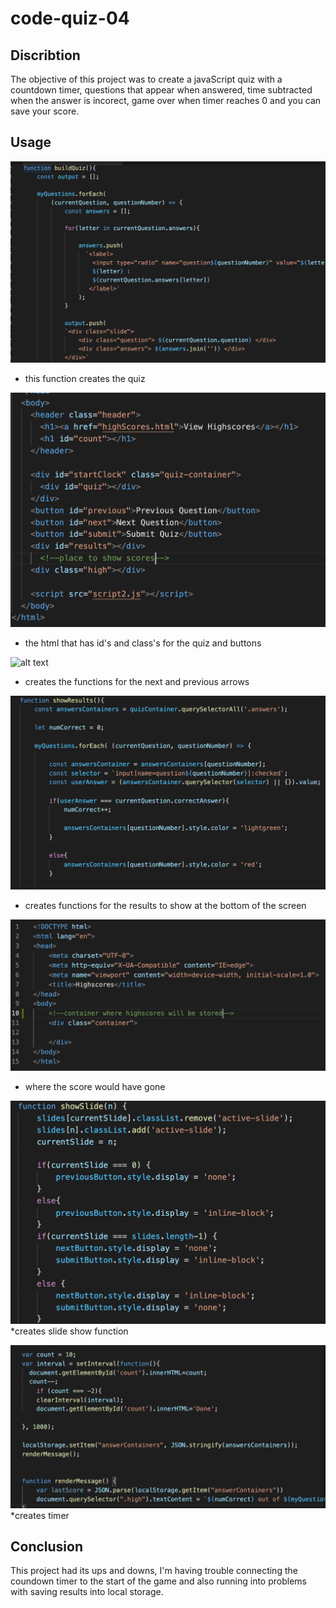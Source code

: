 # code-quiz-04

## Discribtion
  The objective of this project was to create a javaScript quiz with a countdown timer, questions that appear when answered, time subtracted when the answer is incorect, game over when timer reaches 0 and you can save your score. 
  
## Usage
![alt text](screens/build-quiz.png)
* this function creates the quiz

![alt text](screens/html-div.png)
* the html that has id's and class's for the quiz and buttons 

![alt text](screens/nxt/pre-func.png)
* creates the functions for the next and previous arrows

![alt text](screens/show-results-func.png)
* creates functions for the results to show at the bottom of the screen

![alt text](screens/show-score.png)
* where the score would have gone

![alt text](screens/show-slide-func.png)
*creates slide show function

![alt text](screens/timer-func.png)
*creates timer 

## Conclusion
 This project had its ups and downs, I'm having trouble connecting the coundown timer to the start of the game and also running into problems with saving results into local storage. 
